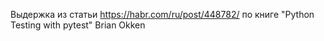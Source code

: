 Выдержка из статьи https://habr.com/ru/post/448782/
по книге "Python Testing with pytest" Brian Okken
